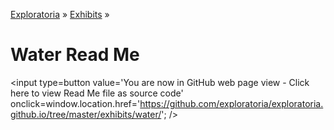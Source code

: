 [Exploratoria]( http://exploratoria.github.io ) &raquo; [Exhibits]( http://exploratoria.github.io/exhibits/ ) &raquo;

Water Read Me
====

<span style=display:none; >[You are now in GitHub source code view - Click here to view Read Me file as a web page]( http://exploratoria.github.io/exhibits/water/index.html "View file as a web page." ) </span>
<input type=button value='You are now in GitHub web page view - Click here to view Read Me file as source code' onclick=window.location.href='https://github.com/exploratoria/exploratoria.github.io/tree/master/exhibits/water/'; />


